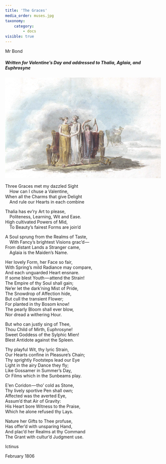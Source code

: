```yaml
---
title: 'The Graces'
media_order: muses.jpg
taxonomy:
    category:
        - docs
visible: true
---
```


<div class="author">Mr Bond</div>

##### Written for Valentine’s Day and addressed to Thalia, Aglaia, and Euphrosyne  

![Muses](muses.jpg?resize=500)

Three Graces met my dazzled Sight  
&emsp;How can I chuse a Valentine,  
When all the Charms that give Delight  
&emsp;And rule our Hearts in each combine  

Thalia has ev’ry Art to please,  
&emsp;Politeness, Learning, Wit and Ease.  
High cultivated Powers of Mid,  
&emsp;To Beauty’s fairest Forms are join’d  

A Soul sprung from the Realms of Taste,  
&emsp;With Fancy’s brightest Visions grac’d —   
From distant Lands a Stranger came,  
&emsp;Aglaia is the Maiden’s Name.   

Her lovely Form, her Face so fair,  
With Spring’s mild Radiance may compare,  
And each unguarded Heart ensnare.  
If some blest Youth — attend the Strain!  
The Empire of thy Soul shall gain;  
Ne’er let the dark’ning Mist of Pride,  
The Snowdrop of Affection hide,  
But cull the transient Flower;  
For planted in thy Bosom know!  
The pearly Bloom shall ever blow,  
Nor dread a withering Hour.  

But who can justly sing of Thee,  
Thou Child of Mirth, Euphrosyne!  
Sweet Goddess of the Sylphic Mien!  
Blest Antidote against the Spleen.  

Thy playful Wit, thy lyric Strain,  
Our Hearts confine in Pleasure’s Chain;  
Thy sprightly Footsteps lead our Eye  
Light in the airy Dance they fly;  
Like Gossamer in Summer’s Day,  
Or Films which in the Sunbeams play.  

E’en Coridon — tho’ cold as Stone,  
Thy lively sportive Pen shall own;  
Affected was the averted Eye,  
Assum’d that Air of Gravity:  
His Heart bore Witness to the Praise,  
Which he alone refused thy Lays.  

Nature her Gifts to Thee profuse,  
Has offer’d with unsparing Hand,  
And plac’d her Realms at thy Command  
The Grant with cultur’d Judgment use.  

Ictinus  

February 1806